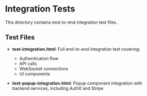 # Integration Tests

This directory contains end-to-end integration test files.

## Test Files

- **test-integration.html**: Full end-to-end integration test covering:
  - Authentication flow
  - API calls
  - WebSocket connections
  - UI components

- **test-popup-integration.html**: Popup component integration with backend services, including Auth0 and Stripe
